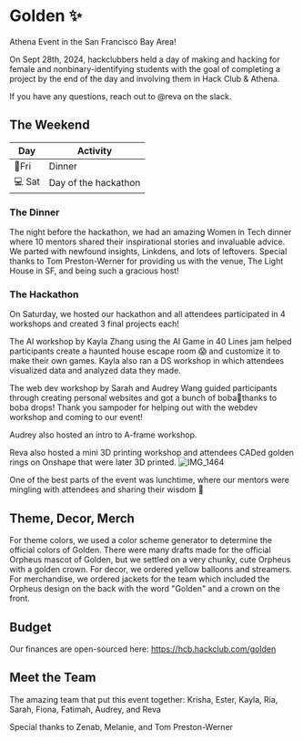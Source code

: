 # Golden ✨
Athena Event in the San Francisco Bay Area!

On Sept 28th, 2024, hackclubbers held a day of making and hacking for female and nonbinary-identifying students with the goal of completing a project by the end of the day and involving them in Hack Club & Athena.

If you have any questions, reach out to @reva on the slack.


## The Weekend
| Day | Activity                                                                 |
|-----|-------------------------------------------------------------------------|
|🌉Fri | Dinner |
|💻 Sat | Day of the hackathon |

### The Dinner
The night before the hackathon, we had an amazing Women in Tech dinner where 10 mentors shared their inspirational stories and invaluable advice. We parted with newfound insights, Linkdens, and lots of leftovers. Special thanks to Tom Preston-Werner for providing us with the venue, The Light House in SF, and being such a gracious host!

### The Hackathon

On Saturday, we hosted our hackathon and all attendees participated in 4 workshops and created 3 final projects each!

The AI workshop by Kayla Zhang using the AI Game in 40 Lines jam helped participants create a haunted house escape room 😱 and customize it to make their own games. Kayla also ran a DS workshop in which attendees visualized data and analyzed data they made.

The web dev workshop by Sarah and Audrey Wang guided participants through creating personal websites and got a bunch of boba🧋thanks to boba drops! Thank you 
sampoder for helping out with the webdev workshop and coming to our event! 

Audrey also hosted an intro to A-frame workshop.

Reva also hosted a mini 3D printing workshop and attendees CADed golden rings on Onshape that were later 3D printed.
![IMG_1464](https://github.com/user-attachments/assets/31688be4-a094-4ccd-acde-95b4af39549c)

One of the best parts of the event was lunchtime, where our mentors were mingling with attendees and sharing their wisdom :pizza:

## Theme, Decor, Merch
For theme colors, we used a color scheme generator to determine the official colors of Golden. There were many drafts made for the official Orpheus mascot of Golden, but we settled on a very chunky, cute Orpheus with a golden crown. For decor, we ordered yellow balloons and streamers. For merchandise, we ordered jackets for the team which included the Orpheus design on the back with the word "Golden" and a crown on the front.

## Budget

Our finances are open-sourced here: https://hcb.hackclub.com/golden

## Meet the Team
The amazing team that put this event together:
Krisha, Ester, Kayla, Ria, Sarah, Fiona, Fatimah, Audrey, and Reva

Special thanks to Zenab, Melanie, and Tom Preston-Werner
